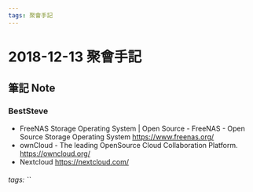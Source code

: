 ```yaml
---
tags: 聚會手記
---
```


2018-12-13 聚會手記
===

筆記 Note
---

### BestSteve
- FreeNAS Storage Operating System | Open Source - FreeNAS - Open Source Storage Operating System
https://www.freenas.org/
- ownCloud - The leading OpenSource Cloud Collaboration Platform.
https://owncloud.org/
- Nextcloud
https://nextcloud.com/

###### tags: ``
